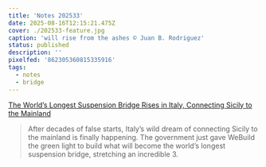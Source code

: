 ```yaml
---
title: 'Notes 202533'
date: 2025-08-16T12:15:21.475Z
cover: ./202533-feature.jpg
caption: 'will rise from the ashes © Juan B. Rodriguez'
status: published
description: ''
pixelfed: '862305360815335916'
tags:
  - notes
  - bridge
---
```


[The World’s Longest Suspension Bridge Rises in Italy, Connecting Sicily to the Mainland](https://www.yankodesign.com/2025/08/12/the-worlds-longest-suspension-bridge-rises-in-italy-connecting-sicily-to-the-mainland/)

> After decades of false starts, Italy’s wild dream of connecting Sicily to the mainland is finally happening. The government just gave WeBuild the green light to build what will become the world’s longest suspension bridge, stretching an incredible 3.

